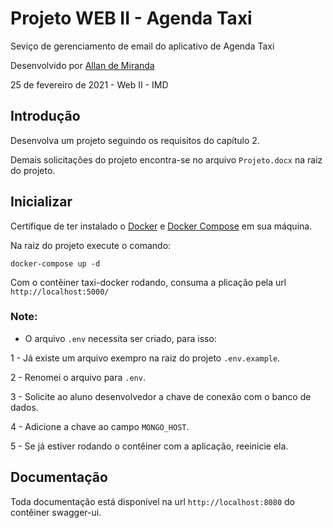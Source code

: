# Projeto WEB II - Agenda Taxi

Seviço de gerenciamento de email do aplicativo de Agenda Taxi

Desenvolvido  por   [Allan de Miranda](https://github.com/allandemiranda)

25 de fevereiro de 2021 - Web II - IMD

## Introdução

Desenvolva um projeto seguindo os requisitos do capítulo 2.

Demais solicitações do projeto encontra-se no arquivo `Projeto.docx` na raiz do projeto.

## Inicializar

Certifique de ter instalado o [Docker](https://docs.docker.com/engine/install/) e [Docker Compose](https://docs.docker.com/compose/install/) em sua máquina.

Na raiz do projeto execute o comando:

```
docker-compose up -d
```

Com o contêiner taxi-docker rodando, consuma a plicação pela url ``http://localhost:5000/``

### Note:

- O arquivo `.env` necessita ser criado, para isso:

1 - Já existe um arquivo exempro na raiz do projeto `.env.example`.

2 - Renomei o arquivo para `.env`.

3 - Solicite ao aluno desenvolvedor a chave de conexão com o banco de dados.

4 - Adicione a chave ao campo `MONGO_HOST`.

5 - Se já estiver rodando o contêiner com a aplicação, reeinicie ela.

## Documentação

Toda documentação está disponível na url ``http://localhost:8080`` do contêiner swagger-ui. 
